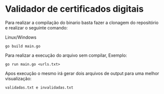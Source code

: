 <h1>Validador de certificados digitais</h1>
Para realizar a compilação do binario basta fazer a clonagem do repositório e realizar o seguinte comando:

Linux/Windows
```
go build main.go
```

Para realizar a execução do arquivo sem compilar, Exemplo:

```
go run main.go <urls.txt>
```
Apos execução o mesmo irá gerar dois arquivos de output para uma melhor visualização: 

```
validadas.txt e invalidadas.txt
```
